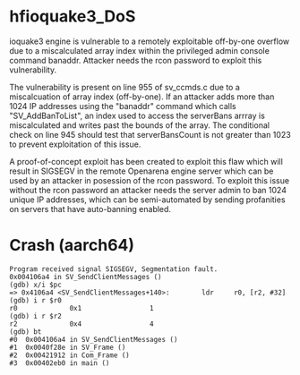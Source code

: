 # hfioquake3_DoS

ioquake3 engine is vulnerable to a remotely exploitable off-by-one overflow due 
to a miscalculated array index within the privileged admin console command banaddr. 
Attacker needs the rcon password to exploit this vulnerability. 

The vulnerability is present on line 955 of sv_ccmds.c due to a miscalcuation of
array index (off-by-one). If an attacker adds more than 1024 IP addresses using 
the "banaddr" command which calls "SV_AddBanToList", an index used to access the 
serverBans arrray is miscalculated and writes past the bounds of the array. The 
conditional check on line 945 should test that serverBansCount is not greater than 
1023 to prevent exploitation of this issue.

A proof-of-concept exploit has been created to exploit this flaw which will result 
in SIGSEGV in the remote Openarena engine server which can be used by an attacker 
in posession of the rcon password. To exploit this issue without the rcon password
an attacker needs the server admin to ban 1024 unique IP addresses, which can be 
semi-automated by sending profanities on servers that have auto-banning enabled. 

Crash (aarch64)
===============
```
Program received signal SIGSEGV, Segmentation fault.
0x004106a4 in SV_SendClientMessages ()
(gdb) x/i $pc
=> 0x4106a4 <SV_SendClientMessages+140>:        ldr     r0, [r2, #32]
(gdb) i r $r0
r0             0x1                 1
(gdb) i r $r2
r2             0x4                 4
(gdb) bt
#0  0x004106a4 in SV_SendClientMessages ()
#1  0x0040f28e in SV_Frame ()
#2  0x00421912 in Com_Frame ()
#3  0x00402eb0 in main ()
```

